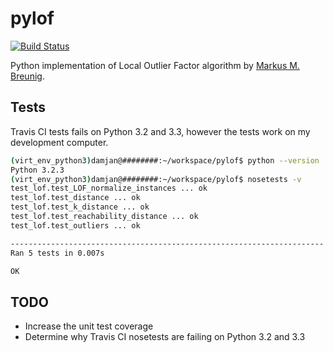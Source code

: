 pylof
=====
[![Build Status](https://travis-ci.org/damjankuznar/pylof.png?branch=master)](https://travis-ci.org/damjankuznar/pylof)

Python implementation of Local Outlier Factor algorithm by [Markus M. Breunig](http://www.dbs.ifi.lmu.de/Publikationen/Papers/LOF.pdf).

Tests
-----
Travis CI tests fails on Python 3.2 and 3.3, however the tests work on my development computer.
```bash
(virt_env_python3)damjan@########:~/workspace/pylof$ python --version
Python 3.2.3
(virt_env_python3)damjan@########:~/workspace/pylof$ nosetests -v
test_lof.test_LOF_normalize_instances ... ok
test_lof.test_distance ... ok
test_lof.test_k_distance ... ok
test_lof.test_reachability_distance ... ok
test_lof.test_outliers ... ok

----------------------------------------------------------------------
Ran 5 tests in 0.007s

OK
```

TODO
-----
 * Increase the unit test coverage
 * Determine why Travis CI nosetests are failing on Python 3.2 and 3.3
